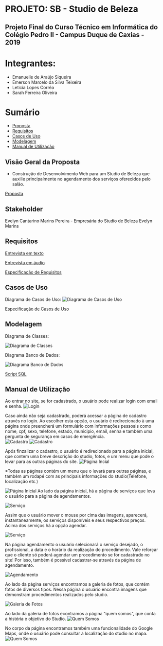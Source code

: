 # PROJETO: SB - Studio de Beleza
## Projeto Final do Curso Técnico em Informática do Colégio Pedro II - Campus Duque de Caxias - 2019

# Integrantes:
- Emanuelle de Araújo Siqueira
- Emerson Marcelo da Silva Teixeira
- Leticia Lopes Corrêa
- Sarah Ferreira Oliveira

# Sumário
- [Proposta](#Visão-Geral-da-Proposta)
- [Requisitos](#Requisitos)
- [Casos de Uso](#Casos-de-Uso)
- [Modelagem](#Modelagem)
- [Manual de Utilização](#Manual-de-Utilização)

## Visão Geral da Proposta
- Construção de Desenvolvimento Web para um Studio de Beleza que auxilie principalmente no agendamento dos serviços oferecidos pelo salão.

[Proposta](https://github.com/cp2-dc-info-projeto-final/sb-studio-de-beleza/blob/master/Documentacao/proposta.md)

## Stakeholder
 Evelyn Cantarino Marins Pereira - Empresária do Studio de Beleza Evelyn Marins

## Requisitos
[Entrevista em texto](https://github.com/cp2-dc-info-projeto-final/sb-studio-de-beleza/blob/master/Documentacao/entrevista.md)

[Entrevista em áudio](https://github.com/cp2-dc-info-projeto-final/sb-studio-de-beleza/blob/master/Documentacao/entrevista.mp3)

[Especificação de Requisitos](https://github.com/cp2-dc-info-projeto-final/sb-studio-de-beleza/blob/master/Documentacao/requisitos.md)

## Casos de Uso
Diagrama de Casos de Uso:
![Diagrama de Casos de Uso](Documentacao/diagrama_casosdeuso.png)

[Especificação de Casos de Uso](https://github.com/cp2-dc-info-projeto-final/sb-studio-de-beleza/blob/master/Documentacao/casos-de-uso.md)

## Modelagem
Diagrama de Classes:

![Diagrama de Classes](Documentacao/Diagrama_de_Classes/Diagrama_de_classes.png)

Diagrama Banco de Dados:

![Diagrama Banco de Dados](Documentacao/diagrama_BD.png)

[Script SQL](Projeto/schema.sql) 

## Manual de Utilização
 Ao entrar no site, se for cadastrado, o usuário pode realizar login com email e senha. 
 ![Login](Documentacao/login.png)

 Caso ainda não seja cadastrado, poderá acessar a página de cadastro através no login. Ao escolher esta opção, o usuário é redirecionado à uma página onde preencherá um formulário com informações pessoais como nome, cpf, sexo, telefone, estado, municipio, email, senha e também uma pergunta de segurança em casos de emergência.  
   ![Cadastro](Documentacao/cadastro1.png)
    ![Cadastro](Documentacao/cadastro2.png)
   
   Após finzalizar o cadastro, o usuário é redirecionado para a página inicial, que contem uma breve descrição do studio, fotos, e um menu que pode o levar para as outras páginas do site.
    ![Página Incial](Documentacao/pagini1.png)
    
   *Todas as páginas contém um menu que o levará para outras páginas, e também um rodapé com as principais informações do studio(Telefone, localização etc.) 
    
   ![Página Inicial](Documentacao/pagini2.png)
 Ao lado da página inicial, há a página de serviços que leva o usuário para a página de agendamentos. 
    
   ![Serviço](Documentacao/servico1.png)

   Assim que o usuário mover o mouse por cima das imagens, aparecerá, instantaneamente, os serviços disponíveis e seus respectivos preços. Acima dos serviços há a opção agendar.

   ![Serviço](Documentacao/servico2.png)
   
   Na página agendamento o usuário selecionará o serviço desejado, o profissional, a data e o horário da realização do procedimento. Vale reforçar que o cliente só poderá agendar um procedimento se for cadastrado no site! Por isso, também é possível cadastrar-se através da página de agendamento.

   ![Agendamento](Documentacao/agend.png)

   Ao lado da página serviços encontramos a galeria de fotos, que contém fotos de diversos tipos. Nessa página o usuário encontra imagens que demonstram procedimentos realizados pelo studio.

   ![Galeria de Fotos](Documentacao/galeria.png) 

   Ao lado da galeria de fotos econtramos a página "quem somos", que conta a história e objetivo do Studio. 
          ![Quem Somos](Documentacao/quems1.png)
  
  No corpo da página encontramos também uma funcionalidade do Google Maps, onde o usuário pode consultar a localização do studio no mapa. 
      ![Quem Somos](Documentacao/quems2.png)
